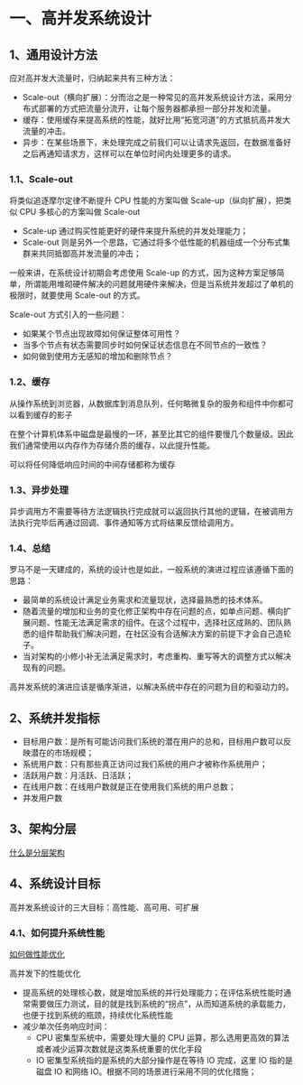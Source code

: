 # 一、高并发系统设计

## 1、通用设计方法

应对高并发大流量时，归纳起来共有三种方法：
- Scale-out（横向扩展）：分而治之是一种常见的高并发系统设计方法，采用分布式部署的方式把流量分流开，让每个服务器都承担一部分并发和流量。
- 缓存：使用缓存来提高系统的性能，就好比用“拓宽河道”的方式抵抗高并发大流量的冲击。
- 异步：在某些场景下，未处理完成之前我们可以让请求先返回，在数据准备好之后再通知请求方，这样可以在单位时间内处理更多的请求。

### 1.1、Scale-out

将类似追逐摩尔定律不断提升 CPU 性能的方案叫做 Scale-up（纵向扩展），把类似 CPU 多核心的方案叫做 Scale-out
- Scale-up 通过购买性能更好的硬件来提升系统的并发处理能力；
- Scale-out 则是另外一个思路，它通过将多个低性能的机器组成一个分布式集群来共同抵御高并发流量的冲击；

一般来讲，在系统设计初期会考虑使用 Scale-up 的方式，因为这种方案足够简单，所谓能用堆砌硬件解决的问题就用硬件来解决，但是当系统并发超过了单机的极限时，就要使用 Scale-out 的方式。

Scale-out 方式引入的一些问题：
- 如果某个节点出现故障如何保证整体可用性？
- 当多个节点有状态需要同步时如何保证状态信息在不同节点的一致性？
- 如何做到使用方无感知的增加和删除节点？

### 1.2、缓存

从操作系统到浏览器，从数据库到消息队列，任何略微复杂的服务和组件中你都可以看到缓存的影子

在整个计算机体系中磁盘是最慢的一环，甚至比其它的组件要慢几个数量级。因此我们通常使用以内存作为存储介质的缓存，以此提升性能。

可以将任何降低响应时间的中间存储都称为缓存

### 1.3、异步处理

异步调用方不需要等待方法逻辑执行完成就可以返回执行其他的逻辑，在被调用方法执行完毕后再通过回调、事件通知等方式将结果反馈给调用方。

### 1.4、总结

罗马不是一天建成的，系统的设计也是如此，一般系统的演进过程应该遵循下面的思路：
- 最简单的系统设计满足业务需求和流量现状，选择最熟悉的技术体系。
- 随着流量的增加和业务的变化修正架构中存在问题的点，如单点问题、横向扩展问题、性能无法满足需求的组件。在这个过程中，选择社区成熟的、团队熟悉的组件帮助我们解决问题，在社区没有合适解决方案的前提下才会自己造轮子。
- 当对架构的小修小补无法满足需求时，考虑重构、重写等大的调整方式以解决现有的问题。

高并发系统的演进应该是循序渐进，以解决系统中存在的问题为目的和驱动力的。

## 2、系统并发指标

- 目标用户数：是所有可能访问我们系统的潜在用户的总和，目标用户数可以反映潜在的市场规模；
- 系统用户数：只有那些真正访问过我们系统的用户才被称作系统用户；
- 活跃用户数：月活跃、日活跃；
- 在线用户数：在线用户数就是正在使用我们系统的用户总数；
- 并发用户数

## 3、架构分层

[什么是分层架构](../架构设计.md#821分层架构)

## 4、系统设计目标

高并发系统设计的三大目标：高性能、高可用、可扩展

### 4.1、如何提升系统性能

[如何做性能优化](../../../性能优化/性能优化.md)

高并发下的性能优化
- 提高系统的处理核心数，就是增加系统的并行处理能力；在评估系统性能时通常需要做压力测试，目的就是找到系统的“拐点”，从而知道系统的承载能力，也便于找到系统的瓶颈，持续优化系统性能
- 减少单次任务响应时间：
    - CPU 密集型系统中，需要处理大量的 CPU 运算，那么选用更高效的算法或者减少运算次数就是这类系统重要的优化手段
    - IO 密集型系统指的是系统的大部分操作是在等待 IO 完成，这里 IO 指的是磁盘 IO 和网络 IO。根据不同的场景进行采用不同的优化措施；



